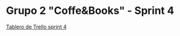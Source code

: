 <h1>Grupo 2 "Coffe&Books" - Sprint 4</h1>

<a href="https://trello.com/b/98FsZJpo/sprint-4">Tablero de Trello sprint 4</a>
